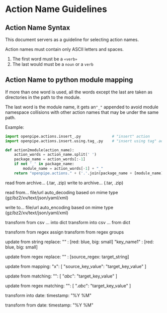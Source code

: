 # Action Name Guidelines

## Action Name Syntax
This document servers as a guideline for selecting action names.

Action names must contain only ASCII letters and spaces.

1. The first word must be a `«verb»`
2. The last would must be a `noun` or a `verb`

## Action Name to python module mapping

If more than one word is used, all the words except the last are taken as directories in the path to the module.

The last word is the module name, it gets an`"_"` appended to avoid module namespace collisions with other action names that may be under the same path.

Example:

```python
import openpipe.actions.insert_.py              # "insert" action
import openpipe.actions.insert.using.tag_.py    # "insert using tag" action
```

```python
def action2module(action_name):
    action_words = action_name.split(' ')
    package_name = action_words[:-1]
    if not '_' in package_name:
        module_name = action_words[-1] + "_"
    return "openpipe.actions." + ('.'.join(package_name + [module_name]))
```


read from archive... (.tar, .zip)
write to archive... (.tar, .zip)


read from... file/url
    auto_decoding based on mime type (gz/bz2/xv/text/json/yaml/xml)

write to... file/url
    auto_encoding based on mime type (gz/bz2/xv/text/json/yaml/xml)

transform from csv ... into dict
transform into csv ... from dict

transform from regex assign
transform from regex groups

update from string replace:
    "" :  [red: blue, big: small]
    "key_name1" : [red: blue, big: small]

update from regex replace:
    "" : [source_regex: target_string]

update from mapping:
    "x": [ "source_key_value": "target_key_value" ]

update from matching:
    "": [ "*abc*": "target_key_value" ]

update from regex matching:
    "": [ ".*abc*": "target_key_value" ]

transform into date:
    timestamp: "%Y %M"

transform from date:
    timestamp: "%Y %M"

